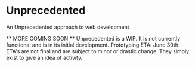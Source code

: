 # Unprecedented
An Unprecedented approach to web development

** MORE COMING SOON **
Unprecedented is a WIP. It is not currently functional and is in its initial development.
Prototyping ETA: June 30th.
ETA's are not final and are subject to minor or drastic change. They simply exist to give an idea of activity.

